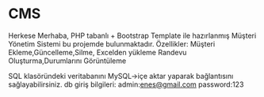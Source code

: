 # CMS
Herkese Merhaba,
PHP tabanlı + Bootstrap Template ile hazırlanmış  Müşteri Yönetim Sistemi bu projemde bulunmaktadır.
Özellikler:
Müşteri Ekleme,Güncelleme,Silme, Excelden yükleme
Randevu Oluşturma,Durumlarını Görüntüleme

SQL klasöründeki veritabanını MySQL->içe aktar yaparak bağlantısını sağlayabilirsiniz.
db giriş bilgileri:
admin:enes@gmail.com
password:123
